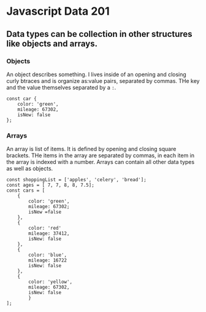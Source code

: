 # Javascript Data 201
## Data types can be collection in other structures like objects and arrays.

### Objects
An object describes something. I lives inside of an opening and closing curly btraces and is organize as:value pairs, separated by commas. THe key and the value themselves separated by a `:`.
```
const car {
    color: 'green',
    mileage: 67302,
    isNew: false
};
```
### Arrays
An array is list of items. It is defined by opening and closing square brackets. THe items in the array are separated by commas, in each item in the array is indexed with a number. Arrays can contain all other data types as well as objects.
```
const shoppingList = ['apples', 'celery', 'bread'];
const ages = [ 7, 7, 8, 8, 7.5];
const cars = [
    {
        color: 'green',
        mileage: 67302;
        isNew =false
    },
    {
        color: 'red'
        mileage: 37412,
        isNew: false
    },
    {
        color: 'blue',
        mileage: 16722
        isNew: false
    },
    {
        color: 'yellow',
        mileage: 67302,
        isNew: false
        }
];
